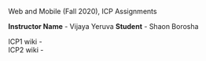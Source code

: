 Web and Mobile (Fall 2020), ICP Assignments

**Instructor Name** - Vijaya Yeruva
**Student** - Shaon Borosha

ICP1 wiki -  
ICP2 wiki - 
